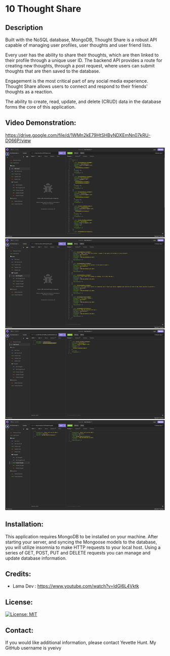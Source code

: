 
# 10 Thought Share

## Description

Built with the NoSQL database, MongoDB, Thought Share is a robust API capable of managing user profiles, user thoughts and user friend lists. 

Every user has the ability to share their thoughts, which are then linked to their profile through a unique user ID. The backend API provides a route for creating new thoughts, through a post request, where users can submit thoughts that are then saved to the database.

Engagement is the most critical part of any social media experience. Thought Share allows users to connect and respond to their friends' thoughts as a reaction. 

The ability to create, read, update, and delete (CRUD) data in the database forms the core of this application.

## Video Demonstration:

https://drive.google.com/file/d/1WMn2kE79HtSHByNDXEmNn07kRU-D066P/view


![alt text](./images/thought-share-get-users-screencapture.png)
![alt text](./images/thought-share-get-thoughts-screencapture.png)
![alt text](./images/thought-share-add-friend-screencapture.png)
![alt text](./images/thought-share-create-thought-screencapture.png)


## Installation:

This application requires MongoDB to be installed on your machine. After starting your server, and syncing the Mongoose models to the database, you will utilize insomnia to make HTTP requests to your local host. Using a series of GET, POST, PUT and DELETE requests you can manage and update database information.

## Credits:

 - Lama Dev :  https://www.youtube.com/watch?v=ldGl6L4Vktk

## License:

[![License: MIT](https://img.shields.io/badge/License-MIT-yellow.svg)](https://opensource.org/licenses/MIT)

## Contact:

If you would like additional information, please contact Yevette Hunt.
My GitHub username is yveivy

